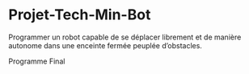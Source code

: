 # Projet-Tech-Min-Bot
Programmer un robot capable de se déplacer librement et de manière autonome dans une enceinte fermée peuplée d’obstacles.

Programme Final
